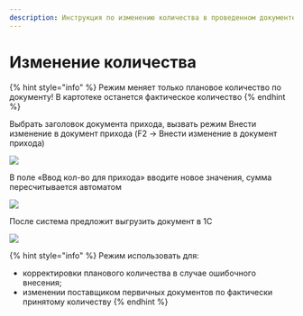 ```yaml
---
description: Инструкция по изменению количества в проведенном документе прихода
---
```


# Изменение количества

{% hint style="info" %}
Режим меняет только плановое количество по документу! В картотеке останется фактическое количество
{% endhint %}

Выбрать заголовок документа прихода, вызвать режим Внести изменение в документ прихода (F2 -> Внести изменение в документ прихода)

![](<../../../../.gitbook/assets/0 (58)>)

В поле «Ввод кол-во для прихода» вводите новое значения, сумма пересчитывается автоматом

![](<../../../../.gitbook/assets/1 (61)>)

После система предложит выгрузить документ в 1С

![](<../../../../.gitbook/assets/2 (18)>)

{% hint style="info" %}
Режим использовать для:

* корректировки планового количества в случае ошибочного внесения;
* изменении поставщиком первичных документов по фактически принятому количеству
{% endhint %}
